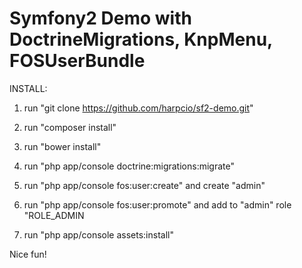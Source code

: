 Symfony2 Demo with DoctrineMigrations, KnpMenu, FOSUserBundle
=======================

INSTALL:

1) run "git clone https://github.com/harpcio/sf2-demo.git"

2) run "composer install"

3) run "bower install"

4) run "php app/console doctrine:migrations:migrate"

5) run "php app/console fos:user:create" and create "admin"

6) run "php app/console fos:user:promote" and add to "admin" role "ROLE_ADMIN

7) run "php app/console assets:install"

Nice fun!
